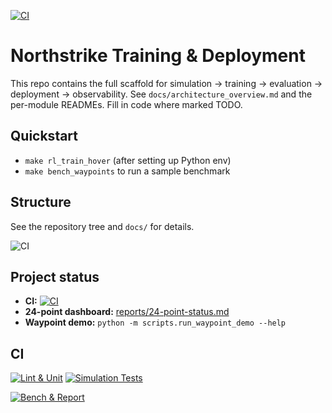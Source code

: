 [![CI](https://github.com/BradleyConlin/northstrike-training/actions/workflows/ci.yml/badge.svg)](https://github.com/BradleyConlin/northstrike-training/actions/workflows/ci.yml)

# Northstrike Training & Deployment

This repo contains the full scaffold for simulation → training → evaluation → deployment → observability.
See `docs/architecture_overview.md` and the per-module READMEs. Fill in code where marked TODO.

## Quickstart
- `make rl_train_hover` (after setting up Python env)
- `make bench_waypoints` to run a sample benchmark

## Structure
See the repository tree and `docs/` for details.

![CI](https://github.com/BradleyConlin/northstrike-training/actions/workflows/ci.yml/badge.svg)

## Project status
- **CI:** [![CI](https://github.com/BradleyConlin/northstrike-training/actions/workflows/ci.yml/badge.svg)](https://github.com/BradleyConlin/northstrike-training/actions/workflows/ci.yml)
- **24-point dashboard:** [reports/24-point-status.md](reports/24-point-status.md)
- **Waypoint demo:** `python -m scripts.run_waypoint_demo --help`

## CI
[![Lint & Unit](https://github.com/BradleyConlin/northstrike-training/actions/workflows/lint_test.yml/badge.svg)](https://github.com/BradleyConlin/northstrike-training/actions/workflows/lint_test.yml)
[![Simulation Tests](https://github.com/BradleyConlin/northstrike-training/actions/workflows/sim_tests.yml/badge.svg)](https://github.com/BradleyConlin/northstrike-training/actions/workflows/sim_tests.yml)

[![Bench & Report](https://github.com/BradleyConlin/northstrike-training/actions/workflows/bench_and_report.yml/badge.svg)](https://github.com/BradleyConlin/northstrike-training/actions/workflows/bench_and_report.yml)

